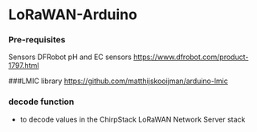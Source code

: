 # LoRaWAN-Arduino


### Pre-requisites
Sensors
DFRobot pH and EC sensors
https://www.dfrobot.com/product-1797.html

###LMIC library
https://github.com/matthijskooijman/arduino-lmic


### decode function
- to decode values in the ChirpStack LoRaWAN Network Server stack